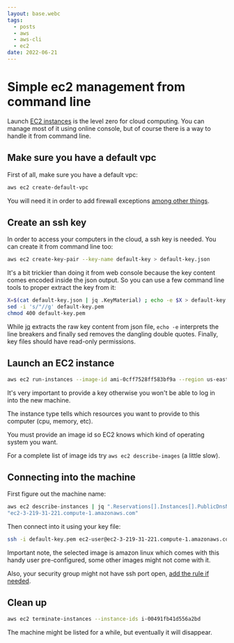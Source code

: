 ```yaml
---
layout: base.webc
tags: 
  - posts
  - aws
  - aws-cli
  - ec2
date: 2022-06-21
---
```

# Simple ec2 management from command line

Launch [EC2 instances](https://aws.amazon.com/ec2/) is the level zero for cloud
computing. You can manage most of it using online console, but of course there
is a way to handle it from command line.

## Make sure you have a default vpc

First of all, make sure you have a default vpc:

```bash
aws ec2 create-default-vpc
```

You will need it in order to add firewall exceptions
[among other things](https://docs.aws.amazon.com/vpc/latest/userguide/VPC_SecurityGroups.html).

## Create an ssh key

In order to access your computers in the cloud, a ssh key is needed. You can
create it from command line too:

```bash
aws ec2 create-key-pair --key-name default-key > default-key.json
```

It's a bit trickier than doing it from web console because the key content comes
encoded inside the json output. So you can use a few command line tools to
proper extract the key from it:

```bash
X=$(cat default-key.json | jq .KeyMaterial) ; echo -e $X > default-key.pem
sed -i 's/"//g' default-key.pem
chmod 400 default-key.pem
```

While [jq](https://stedolan.github.io/jq/) extracts the raw key content from
json file, `echo -e`  interprets the line breakers and finally sed removes the
dangling double quotes. Finally, key files should have read-only permissions.

## Launch an EC2 instance

```bash
aws ec2 run-instances --image-id ami-0cff7528ff583bf9a --region us-east-1 --instance-type t2.small --key-name default-key
```

It's very important to provide a key otherwise you won't be able to log in into
the new machine.

The instance type tells which resources you want to provide to this computer
(cpu, memory, etc).

You must provide an image id so EC2 knows which kind of operating system you
want.

For a complete list of image ids try `aws ec2 describe-images` (a little slow).

## Connecting into the machine

First figure out the machine name:

```bash
aws ec2 describe-instances | jq ".Reservations[].Instances[].PublicDnsName"
"ec2-3-219-31-221.compute-1.amazonaws.com"
```

Then connect into it using your key file:

```bash
ssh -i default-key.pem ec2-user@ec2-3-219-31-221.compute-1.amazonaws.com
```

Important note, the selected image is amazon linux which comes with this handy
user pre-configured, some other images might not come with it.

Also, your security group might not have ssh port open,
[add the rule if needed](https://docs.aws.amazon.com/AWSEC2/latest/UserGuide/authorizing-access-to-an-instance.html#add-rule-authorize-access).

## Clean up

```bash
aws ec2 terminate-instances --instance-ids i-00491fb41d556a2bd
```

The machine might be listed for a while, but eventually it will disappear.
